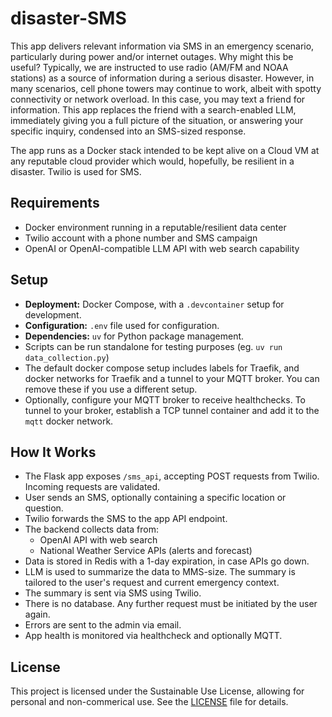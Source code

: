 # disaster-SMS

This app delivers relevant information via SMS in an emergency scenario, particularly during power and/or internet outages. Why might this be useful? Typically, we are instructed to use radio (AM/FM and NOAA stations) as a source of information during a serious disaster. However, in many scenarios, cell phone towers may continue to work, albeit with spotty connectivity or network overload. In this case, you may text a friend for information. This app replaces the friend with a search-enabled LLM, immediately giving you a full picture of the situation, or answering your specific inquiry, condensed into an SMS-sized response.

The app runs as a Docker stack intended to be kept alive on a Cloud VM at any reputable cloud provider which would, hopefully, be resilient in a disaster. Twilio is used for SMS.

## Requirements

- Docker environment running in a reputable/resilient data center
- Twilio account with a phone number and SMS campaign
- OpenAI or OpenAI-compatible LLM API with web search capability

## Setup

- **Deployment:** Docker Compose, with a `.devcontainer` setup for development.
- **Configuration:** `.env` file used for configuration.
- **Dependencies:** `uv` for Python package management.
- Scripts can be run standalone for testing purposes (eg. `uv run data_collection.py`)
- The default docker compose setup includes labels for Traefik, and docker networks for Traefik and a tunnel to your MQTT broker. You can remove these if you use a different setup.
- Optionally, configure your MQTT broker to receive healthchecks. To tunnel to your broker, establish a TCP tunnel container and add it to the `mqtt` docker network.

## How It Works

- The Flask app exposes `/sms_api`, accepting POST requests from Twilio. Incoming requests are validated.
- User sends an SMS, optionally containing a specific location or question. 
- Twilio forwards the SMS to the app API endpoint. 
- The backend collects data from:
  - OpenAI API with web search
  - National Weather Service APIs (alerts and forecast)
- Data is stored in Redis with a 1-day expiration, in case APIs go down.
- LLM is used to summarize the data to MMS-size. The summary is tailored to the user's request and current emergency context.
- The summary is sent via SMS using Twilio.
- There is no database. Any further request must be initiated by the user again.
- Errors are sent to the admin via email.
- App health is monitored via healthcheck and optionally MQTT.

## License

This project is licensed under the Sustainable Use License, allowing for personal and non-commerical use. See the [LICENSE](LICENSE.md) file for details.